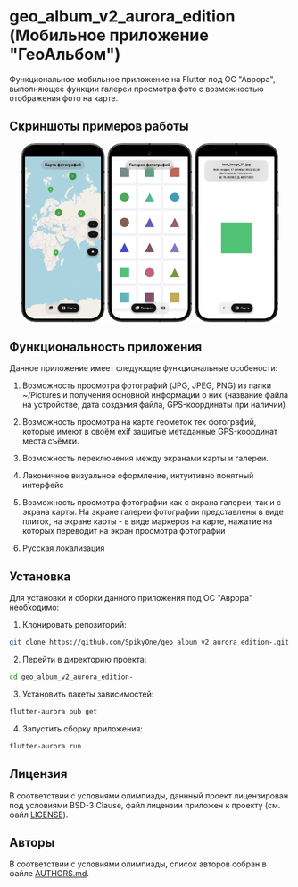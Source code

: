 # geo_album_v2_aurora_edition (Мобильное приложение "ГеоАльбом")

Функциональное мобильное приложение на Flutter под ОС "Аврора", выполняющее функции галереи просмотра фото с возможностью отображения фото на карте.

## Скриншоты примеров работы

<div align="center">
  <img src="screenshots/screenshot_1.png" width="30%">
  <img src="screenshots/screenshot_2.png" width="30%">
  <img src="screenshots/screenshot_3.png" width="30%">
</div>

## Функциональность приложения

Данное приложение имеет следующие функциональные особености:

1. Возможность просмотра фотографий (JPG, JPEG, PNG) из папки ~/Pictures и получения основной информации о них (название файла на устройстве, дата создания файла, GPS-координаты при наличии)

2. Возможность просмотра на карте геометок тех фотографий, которые имеют в своём exif зашитые метаданные GPS-координат места съёмки.

3. Возможность переключения между экранами карты и галереи.

4. Лаконичное визуальное оформление, интуитивно понятный интерфейс

5. Возможность просмотра фотографии как с экрана галереи, так и с экрана карты. На экране галереи фотографии представлены в виде плиток, на экране карты - в виде маркеров на карте, нажатие на которых переводит на экран просмотра фотографии

6. Русская локализация



## Установка

Для установки и сборки данного приложения под ОС "Аврора" необходимо:

1. Клонировать репозиторий:
```bash
git clone https://github.com/SpikyOne/geo_album_v2_aurora_edition-.git
```

2. Перейти в директорию проекта:
```bash
cd geo_album_v2_aurora_edition-
```

3. Установить пакеты зависимостей:
```bash
flutter-aurora pub get
```

4. Запустить сборку приложения:
```bash
flutter-aurora run
```

## Лицензия

В соответствии с условиями олимпиады, даннный проект лицензирован под условиями BSD-3 Clause, файл лицензии приложен к проекту (см. файл [LICENSE](LICENSE)).

## Авторы

В соответствии с условиями олимпиады, список авторов собран в файле  [AUTHORS.md](AUTHORS.md).
